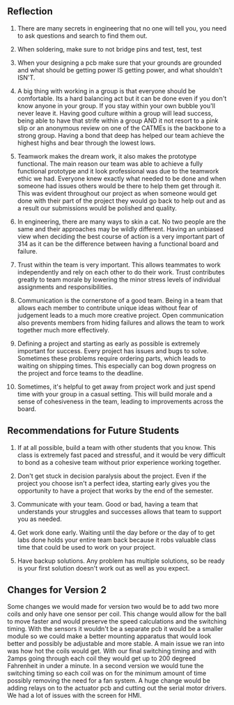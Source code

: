 
## Reflection

1. There are many secrets in engineering that no one will tell you, you need to ask questions and search to find them out.

2. When soldering, make sure to not bridge pins and test, test, test

3. When your designing a pcb make sure that your grounds are grounded and what should be getting power IS getting power, and what shouldn't ISN'T. 

4. A big thing with working in a group is that everyone should be comfortable. Its a hard balancing act but it can be done even if you don't know anyone in your group. If you stay within your own bubble you'll never leave it. Having good culture within a group will lead success, being able to have that strife within a group AND it not resort to a pink slip or an anonymous review on one of the CATMEs is the backbone to a strong group. Having a bond that deep has helped our team achieve the highest highs and bear through the lowest lows.

5. Teamwork makes the dream work, it also makes the prototype functional. The main reason our team was able to achieve a fully functional prototype and it look professional was due to the teamwork ethic we had. Everyone knew exactly what needed to be done and when someone had issues others would be there to help them get through it. This was evident throughout our project as when someone would get done with their part of the project they would go back to help out and as a result our submissions would be polished and quality.

6. In engineering, there are many ways to skin a cat. No two people are the same and their approaches may be wildly different. Having an unbiased view when deciding the best course of action is a very important part of 314 as it can be the difference between having a functional board and failure.

7. Trust within the team is very important. This allows teammates to work independently and rely on each other to do their work. Trust contributes greatly to team morale by lowering the minor stress levels of individual assignments and responsibilities.

8. Communication is the cornerstone of a good team. Being in a team that allows each member to contribute unique ideas without fear of judgement leads to a much more creative project. Open communication also prevents members from hiding failures and allows the team to work together much more effectively.

9. Defining a project and starting as early as possible is extremely important for success. Every project has issues and bugs to solve. Sometimes these problems require ordering parts, which leads to waiting on shipping times. This especially can bog down progress on the project and force teams to the deadline.

10. Sometimes, it's helpful to get away from project work and just spend time with your group in a casual setting. This will build morale and a sense of cohesiveness in the team, leading to improvements across the board. 


## Recommendations for Future Students

1. If at all possible, build a team with other students that you know. This class is extremely fast paced and stressful, and it would be very difficult to bond as a cohesive team without prior experience working together.

2. Don't get stuck in decision paralysis about the project. Even if the project you choose isn't a perfect idea, starting early gives you the opportunity to have a project that works by the end of the semester. 

3. Communicate with your team. Good or bad, having a team that understands your struggles and successes allows that team to support you as needed.

4. Get work done early. Waiting until the day before or the day of to get labs done holds your entire team back because it robs valuable class time that could be used to work on your project. 

5. Have backup solutions. Any problem has multiple solutions, so be ready is your first solution doesn't work out as well as you expect. 

## Changes for Version 2

Some changes we would made for version two would be to add two more coils and only have one sensor per coil. This change would allow for the ball to move faster and would preserve the speed calculations and the switching timing. With the sensors it wouldn't be a separate pcb it would be a smaller module so we could make a better mounting apparatus that would look better and possibly be adjustable and more stable. A main issue we ran into was how hot the coils would get. With our final switching timing and with 2amps going through each coil they would get up to 200 degreed Fahrenheit in under a minute. In a second version we would tune the switching timing so each coil was on for the minimum amount of time possibly removing the need for a fan system. A huge change would be adding relays on to the actuator pcb and cutting out the serial motor drivers. We had a lot of issues with the screen for HMI.